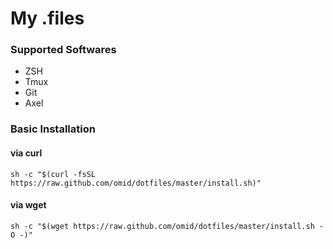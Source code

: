 # My .files

### Supported Softwares

* ZSH
* Tmux
* Git
* Axel

### Basic Installation


#### via curl

```shell
sh -c "$(curl -fsSL https://raw.github.com/omid/dotfiles/master/install.sh)"
```

#### via wget

```shell
sh -c "$(wget https://raw.github.com/omid/dotfiles/master/install.sh -O -)"
```
